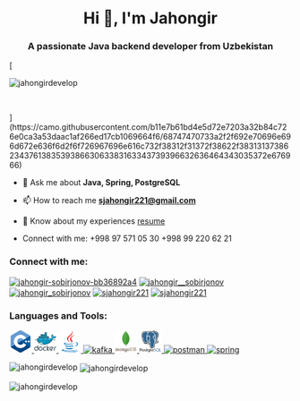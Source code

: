 <h1 align="center">Hi 👋, I'm Jahongir</h1>
<h3 align="center">A passionate Java backend developer from Uzbekistan</h3>
[
<p align="left"> <img src="https://komarev.com/ghpvc/?username=jahongirdevelop&label=Profile%20views&color=0e75b6&style=flat" alt="jahongirdevelop" /> </p>

<p align="left"> <a href="https://twitter.com/" target="blank"><img src="https://img.shields.io/twitter/follow/?logo=twitter&style=for-the-badge" alt="" /></a> </p>](https://camo.githubusercontent.com/b11e7b61bd4e5d72e7203a32b84c726e0ca3a53daac1af266ed17cb1069664f6/68747470733a2f2f692e70696e696d672e636f6d2f6f726967696e616c732f38312f31372f38622f38313137386234376138353938663063383163343739396632636464343035372e676966)

- 💬 Ask me about **Java, Spring, PostgreSQL**

- 📫 How to reach me **sjahongir221@gmail.com**

- 📄 Know about my experiences [resume](https://drive.google.com/file/d/1va4l-QwRVr5CmVcbHCmAqNptFr74SiAs/view?usp=drive_link)
- Connect with me:  +998 97 571 05 30
                    +998 99 220 62 21 

<h3 align="left">Connect with me:</h3>
<p align="left">
<a href="https://linkedin.com/in/jahongir-sobirjonov-bb36892a4" target="blank"><img align="center" src="https://raw.githubusercontent.com/rahuldkjain/github-profile-readme-generator/master/src/images/icons/Social/linked-in-alt.svg" alt="jahongir-sobirjonov-bb36892a4" height="30" width="40" /></a>
<a href="https://instagram.com/jahongir__sobirjonov" target="blank"><img align="center" src="https://raw.githubusercontent.com/rahuldkjain/github-profile-readme-generator/master/src/images/icons/Social/instagram.svg" alt="jahongir__sobirjonov" height="30" width="40" /></a>
<a href="https://t.me/jahongir_sobirjonov" target="blank"><img align="center" src="https://raw.githubusercontent.com/rahuldkjain/github-profile-readme-generator/master/src/images/icons/Social/telegram.svg" alt="jahongir_sobirjonov" height="30" width="40" /></a>
<a href="https://www.hackerrank.com/sjahongir221" target="blank"><img align="center" src="https://raw.githubusercontent.com/rahuldkjain/github-profile-readme-generator/master/src/images/icons/Social/hackerrank.svg" alt="sjahongir221" height="30" width="40" /></a>
<a href="https://www.leetcode.com/sjahongir221" target="blank"><img align="center" src="https://raw.githubusercontent.com/rahuldkjain/github-profile-readme-generator/master/src/images/icons/Social/leet-code.svg" alt="sjahongir221" height="30" width="40" /></a>

</p>

<h3 align="left">Languages and Tools:</h3>
<p align="left"> <a href="https://www.w3schools.com/cpp/" target="_blank" rel="noreferrer"> <img src="https://raw.githubusercontent.com/devicons/devicon/master/icons/cplusplus/cplusplus-original.svg" alt="cplusplus" width="40" height="40"/> </a> <a href="https://www.docker.com/" target="_blank" rel="noreferrer"> <img src="https://raw.githubusercontent.com/devicons/devicon/master/icons/docker/docker-original-wordmark.svg" alt="docker" width="40" height="40"/> </a> <a href="https://www.java.com" target="_blank" rel="noreferrer"> <img src="https://raw.githubusercontent.com/devicons/devicon/master/icons/java/java-original.svg" alt="java" width="40" height="40"/> </a> <a href="https://kafka.apache.org/" target="_blank" rel="noreferrer"> <img src="https://www.vectorlogo.zone/logos/apache_kafka/apache_kafka-icon.svg" alt="kafka" width="40" height="40"/> </a> <a href="https://www.mongodb.com/" target="_blank" rel="noreferrer"> <img src="https://raw.githubusercontent.com/devicons/devicon/master/icons/mongodb/mongodb-original-wordmark.svg" alt="mongodb" width="40" height="40"/> </a> <a href="https://www.postgresql.org" target="_blank" rel="noreferrer"> <img src="https://raw.githubusercontent.com/devicons/devicon/master/icons/postgresql/postgresql-original-wordmark.svg" alt="postgresql" width="40" height="40"/> </a> <a href="https://postman.com" target="_blank" rel="noreferrer"> <img src="https://www.vectorlogo.zone/logos/getpostman/getpostman-icon.svg" alt="postman" width="40" height="40"/> </a> <a href="https://spring.io/" target="_blank" rel="noreferrer"> <img src="https://www.vectorlogo.zone/logos/springio/springio-icon.svg" alt="spring" width="40" height="40"/> </a> </p>

<p><img align="left" src="https://github-readme-stats.vercel.app/api/top-langs?username=jahongirdevelop&show_icons=true&locale=en&layout=compact" alt="jahongirdevelop" /></p>

<p>&nbsp;<img align="center" src="https://github-readme-stats.vercel.app/api?username=jahongirdevelop&show_icons=true&locale=en" alt="jahongirdevelop" /></p>

<p><img align="center" src="https://github-readme-streak-stats.herokuapp.com/?user=jahongirdevelop&" alt="jahongirdevelop" /></p>
